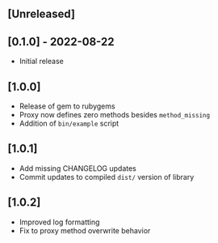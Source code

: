## [Unreleased]

## [0.1.0] - 2022-08-22

- Initial release

## [1.0.0]

- Release of gem to rubygems
- Proxy now defines zero methods besides `method_missing`
- Addition of `bin/example` script

## [1.0.1]

- Add missing CHANGELOG updates
- Commit updates to compiled `dist/` version of library

## [1.0.2]

- Improved log formatting
- Fix to proxy method overwrite behavior
